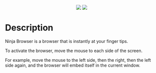 <p align="center"><img src="https://i.cloudup.com/xNVSOtf4J2.png">
<img src="https://cldup.com/zeicunKhEm.gif"></p>

# Description

Ninja Browser is a browser that is instantly at your finger tips.

To activate the browser, move the mouse to each side of the screen.

For example, move the mouse to the left side, then the right, then the left side again, and the browser will embed itself in the current window. 
